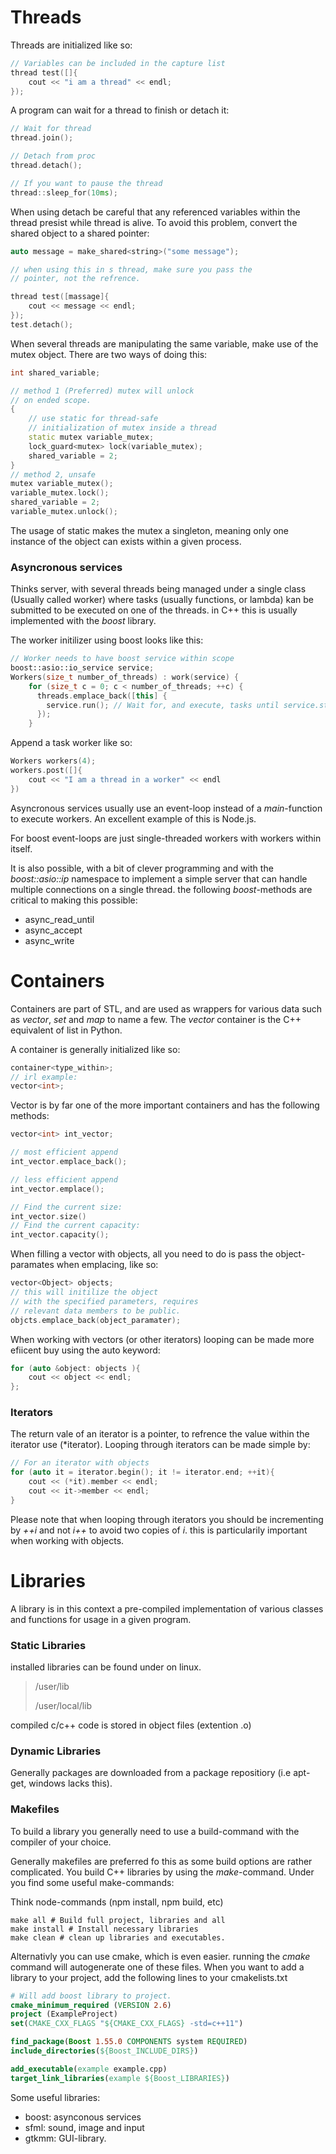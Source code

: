 # Threads
Threads are initialized like so:
```c++
// Variables can be included in the capture list
thread test([]{
    cout << "i am a thread" << endl;   
});
```
A program can wait for a thread to finish or
detach it:
```c++
// Wait for thread
thread.join();

// Detach from proc
thread.detach();

// If you want to pause the thread
thread::sleep_for(10ms);
```
When using detach be careful that any referenced
variables within the thread presist while thread
is alive. To avoid this problem, convert the
shared object to a shared pointer:
```c++
auto message = make_shared<string>("some message");

// when using this in s thread, make sure you pass the
// pointer, not the refrence.

thread test([massage]{
    cout << message << endl;
});
test.detach();
```
When several threads are manipulating
the same variable, make use of the mutex object.
There are two ways of doing this:
```c++
int shared_variable;

// method 1 (Preferred) mutex will unlock 
// on ended scope.
{
    // use static for thread-safe 
    // initialization of mutex inside a thread
    static mutex variable_mutex;
    lock_guard<mutex> lock(variable_mutex);
    shared_variable = 2;
}
// method 2, unsafe
mutex variable_mutex();
variable_mutex.lock();
shared_variable = 2;
variable_mutex.unlock();
```
The usage of static makes the mutex a singleton,
meaning only one instance of the object can exists within 
a given process.

### Asyncronous services
Thinks server, with several threads being managed
under a single class (Usually called worker)
where tasks (usually functions, or lambda) kan be
submitted to be executed on one of the threads.
in C++ this is usually implemented with the _boost_
library.

The worker initilizer using boost looks like this:

```c++
// Worker needs to have boost service within scope
boost::asio::io_service service;
Workers(size_t number_of_threads) : work(service) {
    for (size_t c = 0; c < number_of_threads; ++c) {
      threads.emplace_back([this] {
        service.run(); // Wait for, and execute, tasks until service.stop() is called
      });
    }
```
Append a task worker like so:
```c++
Workers workers(4);
workers.post([]{
    cout << "I am a thread in a worker" << endl
})
```

Asyncronous services usually use an event-loop
instead of a _main_-function to execute workers.
An excellent example of this is Node.js.

For boost event-loops are just single-threaded
workers with workers within itself.

It is also possible, with a bit of clever programming
and with the _boost::asio::ip_ namespace to implement
a simple server that can handle multiple connections
on a single thread.
the following _boost_-methods are critical
to making this possible:
* async_read_until
* async_accept
* async_write


# Containers
Containers are part of STL, and are used as wrappers
for various data such as _vector_, _set_ and _map_
to name a few.
The _vector_ container is the C++ equivalent of 
list in Python.

A container is generally initialized like so:
```c++
container<type_within>;
// irl example:
vector<int>;
```
Vector is by far one of the more important containers
and has the following methods:
```c++
vector<int> int_vector;

// most efficient append
int_vector.emplace_back();

// less efficient append
int_vector.emplace();

// Find the current size:
int_vector.size()
// Find the current capacity:
int_vector.capacity();
```
When filling a vector with objects, all 
you need to do is pass the object-paramates 
when emplacing, like so:
```c++
vector<Object> objects;
// this will initilize the object 
// with the specified parameters, requires 
// relevant data members to be public.
objcts.emplace_back(object_paramater);
```
When working with vectors (or other iterators)
looping can be made more efiicent buy using the
auto keyword:
```c++
for (auto &object: objects ){
    cout << object << endl;
};
```

### Iterators
The return vale of an iterator is a pointer, to refrence the value
within the iterator use (*iterator).
Looping through iterators can be made simple by:
```c++
// For an iterator with objects
for (auto it = iterator.begin(); it != iterator.end; ++it){
    cout << (*it).member << endl;
    cout << it->member << endl;
}
```
Please note that when looping through iterators you should be
incrementing by _++i_ and not _i++_ to avoid two copies of _i_.
this is particularily important when working with objects.
# Libraries
A library is in this context a pre-compiled
implementation of various classes and functions
for usage in a given program.
### Static Libraries
installed libraries can be found under on linux.
>/user/lib
> 
>/user/local/lib

compiled c/c++ code is stored in object files
(extention .o)
### Dynamic Libraries
Generally packages are downloaded from a
package repositiory (i.e apt-get, windows 
lacks this).
### Makefiles
To build a library you generally need to use
a build-command with the compiler of
your choice.

Generally makefiles are preferred fo this
as some build options are rather complicated.
You build C++ libraries by using the _make_-command.
Under you find some useful make-commands:

Think node-commands (npm install, npm build, etc)
```shell
make all # Build full project, libraries and all
make install # Install necessary libraries
make clean # clean up libraries and executables.
```

Alternativly you can use cmake, which is even easier.
running the _cmake_ command will autogenerate one of
these files. When you want to add a library to your
project, add the following lines to your cmakelists.txt
```cmake
# Will add boost library to project.
cmake_minimum_required (VERSION 2.6)
project (ExampleProject)
set(CMAKE_CXX_FLAGS "${CMAKE_CXX_FLAGS} -std=c++11")

find_package(Boost 1.55.0 COMPONENTS system REQUIRED)
include_directories(${Boost_INCLUDE_DIRS})

add_executable(example example.cpp)
target_link_libraries(example ${Boost_LIBRARIES})
```

Some useful libraries:
* boost: asynconous services
* sfml: sound, image and input
* gtkmm: GUI-library.